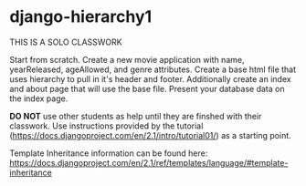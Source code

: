 # django-hierarchy1

THIS IS A SOLO CLASSWORK

Start from scratch. Create a new movie application with name, yearReleased, ageAllowed, and genre attributes.
Create a base html file that uses hierarchy to pull in it's header and footer. Additionally create an index and about page that will use the base file. Present your database data on the index page.

<strong>DO NOT</strong> use other students as help until they are finshed with their classwork. Use instructions provided by the tutorial (https://docs.djangoproject.com/en/2.1/intro/tutorial01/) as a starting point.

Template Inheritance information can be found here:
https://docs.djangoproject.com/en/2.1/ref/templates/language/#template-inheritance
